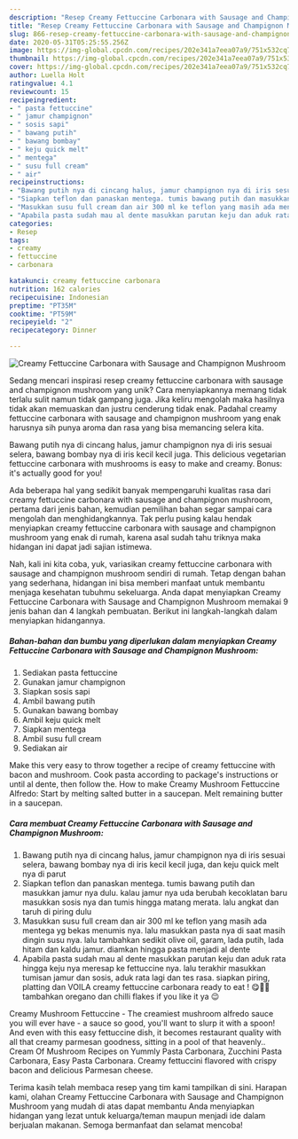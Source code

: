 ```yaml
---
description: "Resep Creamy Fettuccine Carbonara with Sausage and Champignon Mushroom, Enak"
title: "Resep Creamy Fettuccine Carbonara with Sausage and Champignon Mushroom, Enak"
slug: 866-resep-creamy-fettuccine-carbonara-with-sausage-and-champignon-mushroom-enak
date: 2020-05-31T05:25:55.256Z
image: https://img-global.cpcdn.com/recipes/202e341a7eea07a9/751x532cq70/creamy-fettuccine-carbonara-with-sausage-and-champignon-mushroom-foto-resep-utama.jpg
thumbnail: https://img-global.cpcdn.com/recipes/202e341a7eea07a9/751x532cq70/creamy-fettuccine-carbonara-with-sausage-and-champignon-mushroom-foto-resep-utama.jpg
cover: https://img-global.cpcdn.com/recipes/202e341a7eea07a9/751x532cq70/creamy-fettuccine-carbonara-with-sausage-and-champignon-mushroom-foto-resep-utama.jpg
author: Luella Holt
ratingvalue: 4.1
reviewcount: 15
recipeingredient:
- " pasta fettuccine"
- " jamur champignon"
- " sosis sapi"
- " bawang putih"
- " bawang bombay"
- " keju quick melt"
- " mentega"
- " susu full cream"
- " air"
recipeinstructions:
- "Bawang putih nya di cincang halus, jamur champignon nya di iris sesuai selera, bawang bombay nya di iris kecil kecil juga, dan keju quick melt nya di parut"
- "Siapkan teflon dan panaskan mentega. tumis bawang putih dan masukkan jamur nya dulu. kalau jamur nya uda berubah kecoklatan baru masukkan sosis nya dan tumis hingga matang merata. lalu angkat dan taruh di piring dulu"
- "Masukkan susu full cream dan air 300 ml ke teflon yang masih ada mentega yg bekas menumis nya. lalu masukkan pasta nya di saat masih dingin susu nya. lalu tambahkan sedikit olive oil, garam, lada putih, lada hitam dan kaldu jamur. diamkan hingga pasta menjadi al dente"
- "Apabila pasta sudah mau al dente masukkan parutan keju dan aduk rata hingga keju nya meresap ke fettuccine nya. lalu terakhir masukkan tumisan jamur dan sosis, aduk rata lagi dan tes rasa. siapkan piring, platting dan VOILA creamy fettuccine carbonara ready to eat ! 😋👌🏻 tambahkan oregano dan chilli flakes if you like it ya 😉"
categories:
- Resep
tags:
- creamy
- fettuccine
- carbonara

katakunci: creamy fettuccine carbonara 
nutrition: 162 calories
recipecuisine: Indonesian
preptime: "PT35M"
cooktime: "PT59M"
recipeyield: "2"
recipecategory: Dinner

---
```



![Creamy Fettuccine Carbonara with Sausage and Champignon Mushroom](https://img-global.cpcdn.com/recipes/202e341a7eea07a9/751x532cq70/creamy-fettuccine-carbonara-with-sausage-and-champignon-mushroom-foto-resep-utama.jpg)

Sedang mencari inspirasi resep creamy fettuccine carbonara with sausage and champignon mushroom yang unik? Cara menyiapkannya memang tidak terlalu sulit namun tidak gampang juga. Jika keliru mengolah maka hasilnya tidak akan memuaskan dan justru cenderung tidak enak. Padahal creamy fettuccine carbonara with sausage and champignon mushroom yang enak harusnya sih punya aroma dan rasa yang bisa memancing selera kita.

Bawang putih nya di cincang halus, jamur champignon nya di iris sesuai selera, bawang bombay nya di iris kecil kecil juga. This delicious vegetarian fettuccine carbonara with mushrooms is easy to make and creamy. Bonus: it&#39;s actually good for you!

Ada beberapa hal yang sedikit banyak mempengaruhi kualitas rasa dari creamy fettuccine carbonara with sausage and champignon mushroom, pertama dari jenis bahan, kemudian pemilihan bahan segar sampai cara mengolah dan menghidangkannya. Tak perlu pusing kalau hendak menyiapkan creamy fettuccine carbonara with sausage and champignon mushroom yang enak di rumah, karena asal sudah tahu triknya maka hidangan ini dapat jadi sajian istimewa.


Nah, kali ini kita coba, yuk, variasikan creamy fettuccine carbonara with sausage and champignon mushroom sendiri di rumah. Tetap dengan bahan yang sederhana, hidangan ini bisa memberi manfaat untuk membantu menjaga kesehatan tubuhmu sekeluarga. Anda dapat menyiapkan Creamy Fettuccine Carbonara with Sausage and Champignon Mushroom memakai 9 jenis bahan dan 4 langkah pembuatan. Berikut ini langkah-langkah dalam menyiapkan hidangannya.

<!--inarticleads1-->

##### Bahan-bahan dan bumbu yang diperlukan dalam menyiapkan Creamy Fettuccine Carbonara with Sausage and Champignon Mushroom:

1. Sediakan  pasta fettuccine
1. Gunakan  jamur champignon
1. Siapkan  sosis sapi
1. Ambil  bawang putih
1. Gunakan  bawang bombay
1. Ambil  keju quick melt
1. Siapkan  mentega
1. Ambil  susu full cream
1. Sediakan  air


Make this very easy to throw together a recipe of creamy fettuccine with bacon and mushroom. Cook pasta according to package&#39;s instructions or until al dente, then follow the. How to make Creamy Mushroom Fettuccine Alfredo: Start by melting salted butter in a saucepan. Melt remaining butter in a saucepan. 

<!--inarticleads2-->

##### Cara membuat Creamy Fettuccine Carbonara with Sausage and Champignon Mushroom:

1. Bawang putih nya di cincang halus, jamur champignon nya di iris sesuai selera, bawang bombay nya di iris kecil kecil juga, dan keju quick melt nya di parut
1. Siapkan teflon dan panaskan mentega. tumis bawang putih dan masukkan jamur nya dulu. kalau jamur nya uda berubah kecoklatan baru masukkan sosis nya dan tumis hingga matang merata. lalu angkat dan taruh di piring dulu
1. Masukkan susu full cream dan air 300 ml ke teflon yang masih ada mentega yg bekas menumis nya. lalu masukkan pasta nya di saat masih dingin susu nya. lalu tambahkan sedikit olive oil, garam, lada putih, lada hitam dan kaldu jamur. diamkan hingga pasta menjadi al dente
1. Apabila pasta sudah mau al dente masukkan parutan keju dan aduk rata hingga keju nya meresap ke fettuccine nya. lalu terakhir masukkan tumisan jamur dan sosis, aduk rata lagi dan tes rasa. siapkan piring, platting dan VOILA creamy fettuccine carbonara ready to eat ! 😋👌🏻 tambahkan oregano dan chilli flakes if you like it ya 😉


Creamy Mushroom Fettuccine - The creamiest mushroom alfredo sauce you will ever have - a sauce so good, you&#39;ll want to slurp it with a spoon! And even with this easy fettuccine dish, it becomes restaurant quality with all that creamy parmesan goodness, sitting in a pool of that heavenly.. Cream Of Mushroom Recipes on Yummly Pasta Carbonara, Zucchini Pasta Carbonara, Easy Pasta Carbonara. Creamy fettuccini flavored with crispy bacon and delicious Parmesan cheese. 

Terima kasih telah membaca resep yang tim kami tampilkan di sini. Harapan kami, olahan Creamy Fettuccine Carbonara with Sausage and Champignon Mushroom yang mudah di atas dapat membantu Anda menyiapkan hidangan yang lezat untuk keluarga/teman maupun menjadi ide dalam berjualan makanan. Semoga bermanfaat dan selamat mencoba!
